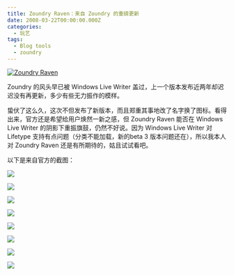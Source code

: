 ```yaml
---
title: Zoundry Raven：来自 Zoundry 的重磅更新
date: 2008-03-22T00:00:00.000Z
categories:
  - 玩艺
tags:
  - Blog tools
  - zoundry
---
```


[![Zoundry Raven](https://media.kaerozhi.com/2025/06/d4a0fb44f9b52db9770f4506bfeb93a6.webp)](http://www.zoundryraven.com/)

Zoundry 的风头早已被 Windows Live Writer 盖过，上一个版本发布近两年却迟迟没有再更新，多少有些无力振作的模样。

蛰伏了这么久，这次不但发布了新版本，而且郑重其事地改了名字换了图标。看得出来，官方还是希望给用户焕然一新之感，但 Zoundry Raven 能否在 Windows Live Writer 的阴影下重振旗鼓，仍然不好说。因为 Windows Live Writer 对 Lifetype 支持有点问题（分类不能加载，新的beta 3 版本问题还在），所以我本人对 Zoundry Raven 还是有所期待的，姑且试试看吧。

<!-- more -->

以下是来自官方的截图：

![](https://media.kaerozhi.com/2025/06/d85a574d502c98243d5a5240e04b5517.webp)

![](https://media.kaerozhi.com/2025/06/72721a6159e852cdb6a20a5a55c94ecc.webp)

![](https://media.kaerozhi.com/2025/06/212535451e49414f013d78ae70b81c73.webp)

![](https://media.kaerozhi.com/2025/06/ed4e181f3cacab7c6b6383d903a7e974.webp)

![](https://media.kaerozhi.com/2025/06/46b5b79a17136736d630852ff03f508a.webp)

![](https://media.kaerozhi.com/2025/06/829898d34f381de6f32c73c6ec6702eb.webp)

![](https://media.kaerozhi.com/2025/06/815d8b60cefc8f4c757a86130686a420.webp)

![](https://media.kaerozhi.com/2025/06/e1dc80ea303d4449227c4ccc9001d060.webp)
